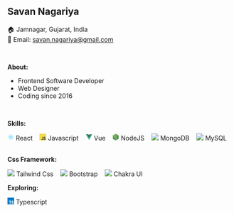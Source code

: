 ## **Savan Nagariya**

<!---💼 Work @ [**HK Byte**](https://hkbyte.com/)<br> -->
🏠 Jamnagar, Gujarat, India<br>
📧 Email: [savan.nagariya@gmail.com](mailto:savan.nagariya@gmail.com)<br>
<!-- 🌐 Website: [savannagariya.com](https://savannagariya.com)<br> -->

<br>

**About:**

- Frontend Software Developer
- Web Designer
- Coding since 2016

<br>

**Skills:**<br>

<img height="15" src="https://raw.githubusercontent.com/github/explore/80688e429a7d4ef2fca1e82350fe8e3517d3494d/topics/react/react.png"> React &nbsp;&nbsp;
<img height="15" src="https://raw.githubusercontent.com/github/explore/80688e429a7d4ef2fca1e82350fe8e3517d3494d/topics/javascript/javascript.png"> Javascript &nbsp;&nbsp;
<img height="15" src="https://raw.githubusercontent.com/github/explore/80688e429a7d4ef2fca1e82350fe8e3517d3494d/topics/vue/vue.png"> Vue &nbsp;&nbsp;
<img height="15" src="https://raw.githubusercontent.com/github/explore/80688e429a7d4ef2fca1e82350fe8e3517d3494d/topics/nodejs/nodejs.png"> NodeJS &nbsp;&nbsp;
<img height="15" src="https://www.vectorlogo.zone/logos/mongodb/mongodb-icon.svg"> MongoDB &nbsp;&nbsp;
<img height="15" src="https://www.vectorlogo.zone/logos/mysql/mysql-icon.svg"> MySQL &nbsp;&nbsp;

**Css Framework:**<br>

<img height="15" src="https://www.vectorlogo.zone/logos/tailwindcss/tailwindcss-icon.svg"> Tailwind Css &nbsp;&nbsp;
<img height="15" src="https://upload.wikimedia.org/wikipedia/commons/thumb/b/b2/Bootstrap_logo.svg/1280px-Bootstrap_logo.svg.png"> Bootstrap &nbsp;&nbsp;
<img height="15" src="https://itelofilho.gallerycdn.vsassets.io/extensions/itelofilho/chakra-ui-cheatsheet/0.1.2/1602346378840/Microsoft.VisualStudio.Services.Icons.Default"> Chakra UI &nbsp;&nbsp;

**Exploring:**<br>

<img height="15" src="https://raw.githubusercontent.com/github/explore/80688e429a7d4ef2fca1e82350fe8e3517d3494d/topics/typescript/typescript.png"> Typescript &nbsp;&nbsp;

<!-- <img height="15" src="https://raw.githubusercontent.com/github/explore/80688e429a7d4ef2fca1e82350fe8e3517d3494d/topics/postgresql/postgresql.png"> PostgreSQL &nbsp;&nbsp; -->
